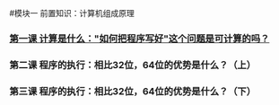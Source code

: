 #模块一 前置知识：计算机组成原理
### [第一课 计算是什么："如何把程序写好"这个问题是可计算的吗？](计算机组成原理-计算是什么？.md)
### 第二课 程序的执行：相比32位，64位的优势是什么？（上）
### 第三课 程序的执行：相比32位，64位的优势是什么？（下）
